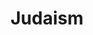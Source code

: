 ---
title: Judaism
crosslinks:
- autotldr
- xkcd
- ReformJews
- youtubot
- The_Donald
- breakawayminyan
- AskHistorians
- Abbajokes
- MassdropBot
- AcademicBiblical
- islam
- SubredditDrama
- JudaismTooltips
- exjew
- Israel
- bestof
- john_yukis_bots
- DebateReligion
- conspiracy
- LGBTOpenModmail
---